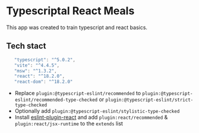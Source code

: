 # Typescriptal React Meals

This app was created to train typescript and react basics.

## Tech stact

```js
   "typescript": "^5.0.2",
   "vite": "^4.4.5",
   "msw": "^1.3.2",
   "react": "^18.2.0",
   "react-dom": "^18.2.0"
```

- Replace `plugin:@typescript-eslint/recommended` to `plugin:@typescript-eslint/recommended-type-checked` or `plugin:@typescript-eslint/strict-type-checked`
- Optionally add `plugin:@typescript-eslint/stylistic-type-checked`
- Install [eslint-plugin-react](https://github.com/jsx-eslint/eslint-plugin-react) and add `plugin:react/recommended` & `plugin:react/jsx-runtime` to the `extends` list
